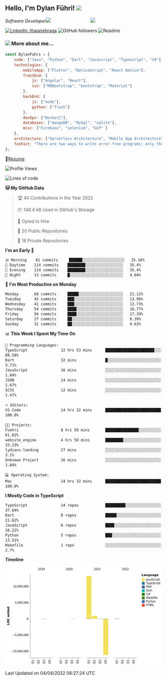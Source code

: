 <h2>Hello, I'm Dylan Führi! <img src="https://media.giphy.com/media/12oufCB0MyZ1Go/giphy.gif" width="50"></h2>
<img align='right' src="https://media.giphy.com/media/836HiJc7pgzy8iNXCn/giphy.gif" width="230">
<p><em>Software Developer</a><img src="https://media.giphy.com/media/WUlplcMpOCEmTGBtBW/giphy.gif" width="30"> 
</em></p>

[![Linkedin: thaianebraga](https://img.shields.io/badge/-Dylan-blue?style=flat-square&logo=Linkedin&logoColor=white&link=https://www.linkedin.com/in/dylan-fuhri/)](https://www.linkedin.com/in/dylan-fuhri/)
![GitHub followers](https://img.shields.io/github/followers/HibiZA?style=social)
![Readme](https://github.com/HibiZA/HibiZA/workflows/Readme/badge.svg)

### <img src="https://media.giphy.com/media/VgCDAzcKvsR6OM0uWg/giphy.gif" width="50"> More about me...  

```javascript
const DylanFuhri = {
    code: ["Java", "Python", "Dart", "Javascript", "Typescript", "C#"],
    technologies: {
        mobileApp: ["Flutter", "NativeScript", "React Native"],
        frontEnd: {
            js: ["Angular", "React"],
            css: ["MDBootstrap", "bootstrap", "Material"]
        },
        backEnd: {
            js: ["node"],
            python: ["flask"]
        },
        devOps: ["Docker🐳"],
        databases: ["mongoDB", "MySql", "sqlite"],
        misc: ["Firebase", "selenium", "GCP" ]
    },
    architecture: ["Serverless Architecture", "Mobile App Architecture"],
    funFact: "There are two ways to write error-free programs; only the third one works"
};
```
📝[Resume](https://drive.google.com/file/d/1RjxKCcvUeoyYgnL_eCwQ9zay77Ayr0Xu/view?usp=sharing)
<!--START_SECTION:waka-->
![Profile Views](http://img.shields.io/badge/Profile%20Views-0-blue)

![Lines of code](https://img.shields.io/badge/From%20Hello%20World%20I%27ve%20Written-3%20Million%20lines%20of%20code-blue)

**🐱 My GitHub Data** 

> 🏆 40 Contributions in the Year 2022
 > 
> 📦 146.4 kB Used in GitHub's Storage 
 > 
> 💼 Opted to Hire
 > 
> 📜 20 Public Repositories 
 > 
> 🔑 18 Private Repositories  
 > 
**I'm an Early 🐤** 

```text
🌞 Morning    81 commits     ██████░░░░░░░░░░░░░░░░░░░   25.16% 
🌆 Daytime    114 commits    ████████░░░░░░░░░░░░░░░░░   35.4% 
🌃 Evening    114 commits    ████████░░░░░░░░░░░░░░░░░   35.4% 
🌙 Night      13 commits     █░░░░░░░░░░░░░░░░░░░░░░░░   4.04%

```
📅 **I'm Most Productive on Monday** 

```text
Monday       68 commits     █████░░░░░░░░░░░░░░░░░░░░   21.12% 
Tuesday      45 commits     ███░░░░░░░░░░░░░░░░░░░░░░   13.98% 
Wednesday    41 commits     ███░░░░░░░░░░░░░░░░░░░░░░   12.73% 
Thursday     54 commits     ████░░░░░░░░░░░░░░░░░░░░░   16.77% 
Friday       56 commits     ████░░░░░░░░░░░░░░░░░░░░░   17.39% 
Saturday     27 commits     ██░░░░░░░░░░░░░░░░░░░░░░░   8.39% 
Sunday       31 commits     ██░░░░░░░░░░░░░░░░░░░░░░░   9.63%

```


📊 **This Week I Spent My Time On** 

```text
💬 Programming Languages: 
TypeScript               12 hrs 53 mins      ██████████████████████░░░   88.58% 
Dart                     32 mins             █░░░░░░░░░░░░░░░░░░░░░░░░   3.71% 
JavaScript               16 mins             ░░░░░░░░░░░░░░░░░░░░░░░░░   1.84% 
JSON                     14 mins             ░░░░░░░░░░░░░░░░░░░░░░░░░   1.67% 
SCSS                     12 mins             ░░░░░░░░░░░░░░░░░░░░░░░░░   1.47%

🔥 Editors: 
VS Code                  14 hrs 32 mins      █████████████████████████   100.0%

🐱‍💻 Projects: 
Fuehri                   8 hrs 59 mins       ███████████████░░░░░░░░░░   61.82% 
website_engine           4 hrs 50 mins       ████████░░░░░░░░░░░░░░░░░   33.23% 
lydians-landing          27 mins             ░░░░░░░░░░░░░░░░░░░░░░░░░   3.1% 
Unknown Project          16 mins             ░░░░░░░░░░░░░░░░░░░░░░░░░   1.84%

💻 Operating System: 
Mac                      14 hrs 32 mins      █████████████████████████   100.0%

```

**I Mostly Code in TypeScript** 

```text
TypeScript               14 repos            █████████░░░░░░░░░░░░░░░░   37.84% 
Dart                     8 repos             █████░░░░░░░░░░░░░░░░░░░░   21.62% 
JavaScript               6 repos             ████░░░░░░░░░░░░░░░░░░░░░   16.22% 
Python                   5 repos             ███░░░░░░░░░░░░░░░░░░░░░░   13.51% 
Makefile                 1 repo              ░░░░░░░░░░░░░░░░░░░░░░░░░   2.7%

```


**Timeline**

![Chart not found](https://raw.githubusercontent.com/HibiZA/HibiZA/master/charts/bar_graph.png) 


 Last Updated on 04/04/2022 08:27:24 UTC
<!--END_SECTION:waka-->
